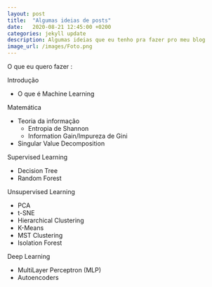 ```yaml
---
layout: post
title:  "Algumas ideias de posts"
date:   2020-08-21 12:45:00 +0200
categories: jekyll update
description: Algumas ideias que eu tenho pra fazer pro meu blog
image_url: /images/Foto.png
---
```


O que eu quero fazer :

Introdução
- O que é Machine Learning

Matemática
- Teoria da informação
  - Entropia de Shannon
  - Information Gain/Impureza de Gini
- Singular Value Decomposition

Supervised Learning
- Decision Tree
- Random Forest

Unsupervised Learning
- PCA
- t-SNE
- Hierarchical Clustering
- K-Means
- MST Clustering
- Isolation Forest

Deep Learning
- MultiLayer Perceptron (MLP)
- Autoencoders